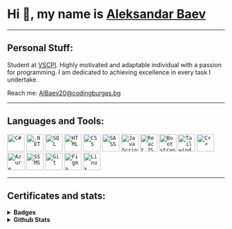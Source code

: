 
# Hi :wave:, my name is [Aleksandar Baev](www.linkedin.com/in/aleksandar-baev-b08a78273)
<hr>

## Personal Stuff:

Student at [VSCPI](https://www.codingburgas.bg/). Highly motivated and adaptable individual with a passion for programming. I am dedicated to achieving excellence in every task I undertake.

Reach me: AIBaev20@codingburgas.bg

<hr>

## Languages and Tools:

  <code><img height="40" src="https://seeklogo.com/images/C/c-sharp-c-logo-02F17714BA-seeklogo.com.png" alt="C#"></code>
  <code><img height="40" src="https://upload.wikimedia.org/wikipedia/commons/7/7d/Microsoft_.NET_logo.svg" alt=".NET"></code>
  <code><img height="40" src="https://symbols.getvecta.com/stencil_27/79_sql-database-generic.494ff6320e.png" alt="SQL"></code>
  <code><img height="40" src="https://cdn.pixabay.com/photo/2017/08/05/11/16/logo-2582748_640.png" alt="HTML"></code>
  <code><img height="40" src="https://cdn.pixabay.com/photo/2017/08/05/11/16/logo-2582747_640.png" alt="CSS"></code>
  <code><img height="40" src="https://upload.wikimedia.org/wikipedia/commons/thumb/9/96/Sass_Logo_Color.svg/1280px-Sass_Logo_Color.svg.png" alt="SASS"></code>
  <code><img height="40" src="https://upload.wikimedia.org/wikipedia/commons/thumb/6/6a/JavaScript-logo.png/768px-JavaScript-logo.png" alt="JavaScript"></code>
  <code><img height="40" src="https://cdn4.iconfinder.com/data/icons/logos-3/600/React.js_logo-512.png" alt="React JS"></code>
  <code><img height="40" src="https://upload.wikimedia.org/wikipedia/commons/thumb/b/b2/Bootstrap_logo.svg/2560px-Bootstrap_logo.svg.png" alt="Bootstrap"></code>
  <code><img height="40" src="https://files.raycast.com/80x1pxra7cyabkoyxqvlono2sg9p" alt="Tailwind"></code>
  <code><img height="40" src="https://upload.wikimedia.org/wikipedia/commons/thumb/1/18/ISO_C%2B%2B_Logo.svg/1822px-ISO_C%2B%2B_Logo.svg.png" alt="C++"></code>
  <code><img height="40" src="https://upload.wikimedia.org/wikipedia/commons/thumb/f/fa/Microsoft_Azure.svg/1200px-Microsoft_Azure.svg.png" alt="Azure"></code>
  <code><img height="40" src="https://img.icons8.com/?size=512&id=laYYF3dV0Iew&format=png" alt="SSMS"></code>
  <code><img height="40" src="https://avatars.githubusercontent.com/u/18133?s=280&v=4" alt="Git"></code>
  <code><img height="40" src="https://cdn.sanity.io/images/599r6htc/localized/46a76c802176eb17b04e12108de7e7e0f3736dc6-1024x1024.png?w=804&h=804&q=75&fit=max&auto=format" alt="Figma"></code>
  <code><img height="40" src="https://upload.wikimedia.org/wikipedia/commons/thumb/3/35/Tux.svg/1200px-Tux.svg.png" alt="Linux"></code>

<hr>
 
## Certificates and stats:


<details>
  <summary><b>Badges</b></summary>

  <br>

  [![Microsoft Word 2016](https://i.postimg.cc/QtFdVTZH/microsoft-office-specialist-word-office-2016.png)](https://www.credly.com/badges/66534970-07ab-45db-8467-b8138122654e/public_url)
  [![Microsoft Excel 2016](https://i.postimg.cc/CKPKF4t3/microsoft-office-specialist-excel-office-2016.png)](https://www.credly.com/badges/f7e0737d-e171-4702-9782-4e3df74c9e25/public_url)
  [![HTML & CSS](https://i.postimg.cc/tT8C649D/mta-introduction-to-programming-using-html-and-css-certified-2021.png)](https://www.credly.com/badges/905e98a9-ebc6-49a7-8708-80700eab2b7b/public_url)
  [![IT Specialist JavaScript](https://i.postimg.cc/2SYyTyhK/it-specialist-javascript.png)](https://www.credly.com/badges/d51dea26-f521-47cc-80a3-3b1602505a31/public_url)
  [![IT Specialist Software Development](https://i.postimg.cc/mZPjbMgq/it-specialist-software-development.png)](https://www.credly.com/badges/11ca5258-dfea-4cd0-b842-7569161bdf23/public_url)
  [![IT Specialist Databases](https://i.postimg.cc/MKWG70f3/it-specialist-databases.png)](https://www.credly.com/badges/efb0b551-a23d-4e15-b0a0-c3777df798e5/public_url)
  [![English for IT1](https://i.postimg.cc/tJVGGdQN/english-for-it-1.png)](https://www.credly.com/badges/a06f33b7-cf77-4641-b69b-d891a57ca8b6/public_url)
  [![English for IT2](https://i.postimg.cc/6TJJW7BJ/english-for-it-2.png)](https://www.credly.com/badges/c801581c-b9d7-46dd-bb4f-2c141651ad60/public_url)
  [![JavaScript Essentials 1](https://i.postimg.cc/mgSDn4S2/javascript-essentials-1.png)](https://www.credly.com/badges/a8d9f017-f4ff-4dca-b490-030cc9748db5/public_url)
  [![JavaScript Essentials 2](https://i.postimg.cc/Ls6XKWyk/javascript-essentials-2.png)](https://www.credly.com/badges/2d266865-b781-4f2f-aadf-68501db07806/public_url)
  [![Introduction to Cybersecurity](https://i.postimg.cc/pVgphqTx/introduction-to-cybersecurity.png)](https://www.credly.com/badges/b23ee122-f4d3-44b1-be3e-1e52076e4c8e/public_url)
  [![Cybersecurity Essentials](https://i.postimg.cc/jqWDSGRZ/cybersecurity-essentials.png)](https://www.credly.com/badges/38ab32cb-c243-4f31-9f13-5c5a452f1977/public_url)
  [![Computer Hardware Basics](https://i.postimg.cc/zf0rCXFK/computer-hardware-basics.png)](https://www.credly.com/badges/a0126c87-9cf8-4261-a0ff-ceb05ad532a0/public_url)
  [![Introduction to IoT](https://i.postimg.cc/wTL3hLyN/introduction-to-iot.png)](https://www.credly.com/badges/f3e760c9-1462-40b3-b8aa-157e30ea95dc/public_url)
  [![Photoshop](https://i.postimg.cc/HLpm87XT/adobe-certified-professional-in-visual-design-using-adobe-photoshop.png)](https://www.credly.com/badges/2d6a4d9f-b67f-4251-a529-888228c5f1b5/public_url)
  [![Illustrator](https://i.postimg.cc/g2yd0KwM/adobe-certified-professional-in-graphic-design-illustration-using-adobe-illustrator.png)](https://www.credly.com/badges/cde276d6-6ed9-47af-92b9-f7e033d37f45/public_url)
  [![Premiere Pro](https://i.postimg.cc/W1cTjy4F/adobe-certified-professional-in-digital-video-using-adobe-premiere-pro.png)](https://www.credly.com/badges/d8df7524-57f3-4664-ac6f-0440ac4cf14e/public_url)
  [![Visual Design](https://i.postimg.cc/XJP6PHhv/adobe-certified-professional-in-visual-design.png)](https://www.credly.com/badges/31ad5a85-e63e-4e6f-926c-87bc7f48d056/public_url)
  [![Video Design](https://i.postimg.cc/26yf2R0J/adobe-certified-professional-in-video-design.png)](https://www.credly.com/badges/fd6e0b11-5e9b-4860-9f58-4d668dedd79f/public_url)
  [![Learn-A-Thon 2023](https://i.postimg.cc/8cWkmg5G/networking-academy-learn-a-thon-2023.png)](https://www.credly.com/badges/f13444f5-8851-4052-b65e-2ee885a15825/public_url)
 
</details>

<details>	
  <summary><b>Github Stats</b></summary>

  <br>

  ![Grade](https://github-readme-stats.vercel.app/api?username=AIBaev20&show_icons=true&count_private=true)
  
  ![Languages](https://github-readme-stats-one-bice.vercel.app/api/top-langs/?username=AIBaev20&layout=compact&role=OWNER,ORGANIZATION_MEMBER,COLLABORATOR&langs_count=6")
  
  <hr>
</details>

